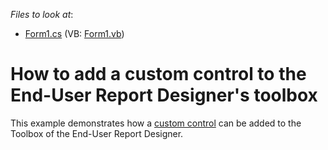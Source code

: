 <!-- default file list -->
*Files to look at*:

* [Form1.cs](./CS/ToolboxAddControl/Form1.cs) (VB: [Form1.vb](./VB/ToolboxAddControl/Form1.vb))
<!-- default file list end -->
# How to add a custom control to the End-User Report Designer's toolbox


<p>This example demonstrates how a <a href="http://www.devexpress.com/Help/Content.aspx?help=XtraReports&document=CustomDocument5177.htm">custom control</a> can be added to the Toolbox of the End-User Report Designer.</p>

<br/>


